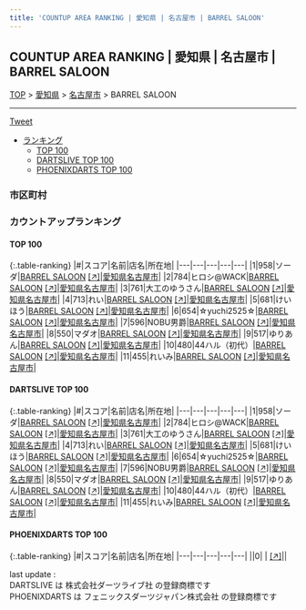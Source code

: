 ```yaml
---
title: 'COUNTUP AREA RANKING | 愛知県 | 名古屋市 | BARREL SALOON'
---
```

## COUNTUP AREA RANKING | 愛知県 | 名古屋市 | BARREL SALOON

[TOP](/darts/rank/) > [愛知県](/darts/rank/愛知県/) > [名古屋市](/darts/rank/愛知県/名古屋市/) > BARREL SALOON

___

<a href="https://twitter.com/share?ref_src=twsrc%5Etfw" data-text="COUNTUP AREA RANKING | 愛知県名古屋市BARREL SALOON" class="twitter-share-button" data-hashtags="DARTSLIVE,PHOENIXDARTS,darts,ダーツ" data-show-count="false">Tweet</a>

* [ランキング](#カウントアップランキング)
    * [TOP 100](#top-100)
    * [DARTSLIVE TOP 100](#dartslive-top-100)
    * [PHOENIXDARTS TOP 100](#phoenixdarts-top-100)

### 市区町村

<ul>

</ul>

### カウントアップランキング

#### TOP 100



{:.table-ranking}
|#|スコア|名前|店名|所在地|
|---|---|---|---|---|
|1|958|<span class="rank-name-dl">ソーダ</span>|<a href="/darts/rank/shops/7ab9636067a16b260d9b047a20a7ba1e.html">BARREL SALOON</a> <a href="https://search.dartslive.com/jp/shop/7ab9636067a16b260d9b047a20a7ba1e">[↗]</a>|<a href="/darts/rank/愛知県/名古屋市">愛知県名古屋市</a>|
|2|784|<span class="rank-name-dl">ヒロシ@WACK</span>|<a href="/darts/rank/shops/7ab9636067a16b260d9b047a20a7ba1e.html">BARREL SALOON</a> <a href="https://search.dartslive.com/jp/shop/7ab9636067a16b260d9b047a20a7ba1e">[↗]</a>|<a href="/darts/rank/愛知県/名古屋市">愛知県名古屋市</a>|
|3|761|<span class="rank-name-dl">大工のゆうさん</span>|<a href="/darts/rank/shops/7ab9636067a16b260d9b047a20a7ba1e.html">BARREL SALOON</a> <a href="https://search.dartslive.com/jp/shop/7ab9636067a16b260d9b047a20a7ba1e">[↗]</a>|<a href="/darts/rank/愛知県/名古屋市">愛知県名古屋市</a>|
|4|713|<span class="rank-name-dl">れい</span>|<a href="/darts/rank/shops/7ab9636067a16b260d9b047a20a7ba1e.html">BARREL SALOON</a> <a href="https://search.dartslive.com/jp/shop/7ab9636067a16b260d9b047a20a7ba1e">[↗]</a>|<a href="/darts/rank/愛知県/名古屋市">愛知県名古屋市</a>|
|5|681|<span class="rank-name-dl">けいほう</span>|<a href="/darts/rank/shops/7ab9636067a16b260d9b047a20a7ba1e.html">BARREL SALOON</a> <a href="https://search.dartslive.com/jp/shop/7ab9636067a16b260d9b047a20a7ba1e">[↗]</a>|<a href="/darts/rank/愛知県/名古屋市">愛知県名古屋市</a>|
|6|654|<span class="rank-name-dl">☆yuchi2525☆</span>|<a href="/darts/rank/shops/7ab9636067a16b260d9b047a20a7ba1e.html">BARREL SALOON</a> <a href="https://search.dartslive.com/jp/shop/7ab9636067a16b260d9b047a20a7ba1e">[↗]</a>|<a href="/darts/rank/愛知県/名古屋市">愛知県名古屋市</a>|
|7|596|<span class="rank-name-dl">NOBU男爵</span>|<a href="/darts/rank/shops/7ab9636067a16b260d9b047a20a7ba1e.html">BARREL SALOON</a> <a href="https://search.dartslive.com/jp/shop/7ab9636067a16b260d9b047a20a7ba1e">[↗]</a>|<a href="/darts/rank/愛知県/名古屋市">愛知県名古屋市</a>|
|8|550|<span class="rank-name-dl">マダオ</span>|<a href="/darts/rank/shops/7ab9636067a16b260d9b047a20a7ba1e.html">BARREL SALOON</a> <a href="https://search.dartslive.com/jp/shop/7ab9636067a16b260d9b047a20a7ba1e">[↗]</a>|<a href="/darts/rank/愛知県/名古屋市">愛知県名古屋市</a>|
|9|517|<span class="rank-name-dl">ゆりあん</span>|<a href="/darts/rank/shops/7ab9636067a16b260d9b047a20a7ba1e.html">BARREL SALOON</a> <a href="https://search.dartslive.com/jp/shop/7ab9636067a16b260d9b047a20a7ba1e">[↗]</a>|<a href="/darts/rank/愛知県/名古屋市">愛知県名古屋市</a>|
|10|480|<span class="rank-name-dl">44ハル（初代）</span>|<a href="/darts/rank/shops/7ab9636067a16b260d9b047a20a7ba1e.html">BARREL SALOON</a> <a href="https://search.dartslive.com/jp/shop/7ab9636067a16b260d9b047a20a7ba1e">[↗]</a>|<a href="/darts/rank/愛知県/名古屋市">愛知県名古屋市</a>|
|11|455|<span class="rank-name-dl">れいみ</span>|<a href="/darts/rank/shops/7ab9636067a16b260d9b047a20a7ba1e.html">BARREL SALOON</a> <a href="https://search.dartslive.com/jp/shop/7ab9636067a16b260d9b047a20a7ba1e">[↗]</a>|<a href="/darts/rank/愛知県/名古屋市">愛知県名古屋市</a>|


#### DARTSLIVE TOP 100



{:.table-ranking}
|#|スコア|名前|店名|所在地|
|---|---|---|---|---|
|1|958|<span class="rank-name-dl">ソーダ</span>|<a href="/darts/rank/shops/7ab9636067a16b260d9b047a20a7ba1e.html">BARREL SALOON</a> <a href="https://search.dartslive.com/jp/shop/7ab9636067a16b260d9b047a20a7ba1e">[↗]</a>|<a href="/darts/rank/愛知県/名古屋市">愛知県名古屋市</a>|
|2|784|<span class="rank-name-dl">ヒロシ@WACK</span>|<a href="/darts/rank/shops/7ab9636067a16b260d9b047a20a7ba1e.html">BARREL SALOON</a> <a href="https://search.dartslive.com/jp/shop/7ab9636067a16b260d9b047a20a7ba1e">[↗]</a>|<a href="/darts/rank/愛知県/名古屋市">愛知県名古屋市</a>|
|3|761|<span class="rank-name-dl">大工のゆうさん</span>|<a href="/darts/rank/shops/7ab9636067a16b260d9b047a20a7ba1e.html">BARREL SALOON</a> <a href="https://search.dartslive.com/jp/shop/7ab9636067a16b260d9b047a20a7ba1e">[↗]</a>|<a href="/darts/rank/愛知県/名古屋市">愛知県名古屋市</a>|
|4|713|<span class="rank-name-dl">れい</span>|<a href="/darts/rank/shops/7ab9636067a16b260d9b047a20a7ba1e.html">BARREL SALOON</a> <a href="https://search.dartslive.com/jp/shop/7ab9636067a16b260d9b047a20a7ba1e">[↗]</a>|<a href="/darts/rank/愛知県/名古屋市">愛知県名古屋市</a>|
|5|681|<span class="rank-name-dl">けいほう</span>|<a href="/darts/rank/shops/7ab9636067a16b260d9b047a20a7ba1e.html">BARREL SALOON</a> <a href="https://search.dartslive.com/jp/shop/7ab9636067a16b260d9b047a20a7ba1e">[↗]</a>|<a href="/darts/rank/愛知県/名古屋市">愛知県名古屋市</a>|
|6|654|<span class="rank-name-dl">☆yuchi2525☆</span>|<a href="/darts/rank/shops/7ab9636067a16b260d9b047a20a7ba1e.html">BARREL SALOON</a> <a href="https://search.dartslive.com/jp/shop/7ab9636067a16b260d9b047a20a7ba1e">[↗]</a>|<a href="/darts/rank/愛知県/名古屋市">愛知県名古屋市</a>|
|7|596|<span class="rank-name-dl">NOBU男爵</span>|<a href="/darts/rank/shops/7ab9636067a16b260d9b047a20a7ba1e.html">BARREL SALOON</a> <a href="https://search.dartslive.com/jp/shop/7ab9636067a16b260d9b047a20a7ba1e">[↗]</a>|<a href="/darts/rank/愛知県/名古屋市">愛知県名古屋市</a>|
|8|550|<span class="rank-name-dl">マダオ</span>|<a href="/darts/rank/shops/7ab9636067a16b260d9b047a20a7ba1e.html">BARREL SALOON</a> <a href="https://search.dartslive.com/jp/shop/7ab9636067a16b260d9b047a20a7ba1e">[↗]</a>|<a href="/darts/rank/愛知県/名古屋市">愛知県名古屋市</a>|
|9|517|<span class="rank-name-dl">ゆりあん</span>|<a href="/darts/rank/shops/7ab9636067a16b260d9b047a20a7ba1e.html">BARREL SALOON</a> <a href="https://search.dartslive.com/jp/shop/7ab9636067a16b260d9b047a20a7ba1e">[↗]</a>|<a href="/darts/rank/愛知県/名古屋市">愛知県名古屋市</a>|
|10|480|<span class="rank-name-dl">44ハル（初代）</span>|<a href="/darts/rank/shops/7ab9636067a16b260d9b047a20a7ba1e.html">BARREL SALOON</a> <a href="https://search.dartslive.com/jp/shop/7ab9636067a16b260d9b047a20a7ba1e">[↗]</a>|<a href="/darts/rank/愛知県/名古屋市">愛知県名古屋市</a>|
|11|455|<span class="rank-name-dl">れいみ</span>|<a href="/darts/rank/shops/7ab9636067a16b260d9b047a20a7ba1e.html">BARREL SALOON</a> <a href="https://search.dartslive.com/jp/shop/7ab9636067a16b260d9b047a20a7ba1e">[↗]</a>|<a href="/darts/rank/愛知県/名古屋市">愛知県名古屋市</a>|


#### PHOENIXDARTS TOP 100



{:.table-ranking}
|#|スコア|名前|店名|所在地|
|---|---|---|---|---|
||0|<span class="rank-name-dl"> </span>|<a href="/darts/rank/shops/.html"></a> <a href="">[↗]</a>|<a href="/darts/rank//"></a>|


<div class="footer border-top border-gray-light mt-5 pt-3 text-right text-gray">
    last update : <span style="font-weight: italic" id="foot_last_modified"></span><br />
    DARTSLIVE は 株式会社ダーツライブ社 の登録商標です<br />
    PHOENIXDARTS は フェニックスダーツジャパン株式会社 の登録商標です<br />
</div>

<script src="https://cdnjs.cloudflare.com/ajax/libs/jquery.tablesorter/2.31.3/js/jquery.tablesorter.min.js" integrity="sha512-qzgd5cYSZcosqpzpn7zF2ZId8f/8CHmFKZ8j7mU4OUXTNRd5g+ZHBPsgKEwoqxCtdQvExE5LprwwPAgoicguNg==" crossorigin="anonymous" referrerpolicy="no-referrer"></script>
<link rel="stylesheet" href="https://cdnjs.cloudflare.com/ajax/libs/jquery.tablesorter/2.31.3/css/theme.default.min.css" integrity="sha512-wghhOJkjQX0Lh3NSWvNKeZ0ZpNn+SPVXX1Qyc9OCaogADktxrBiBdKGDoqVUOyhStvMBmJQ8ZdMHiR3wuEq8+w==" crossorigin="anonymous" referrerpolicy="no-referrer" />
<script>
$(function() {
    $(".table-ranking").tablesorter({sortList:[[0, 0]]});
    $("#foot_last_modified").text(formatDate(new Date(document.lastModified), 'yyyy-MM-dd HH:mm:ss'));
});
</script>

<script async src="https://platform.twitter.com/widgets.js" charset="utf-8"></script>